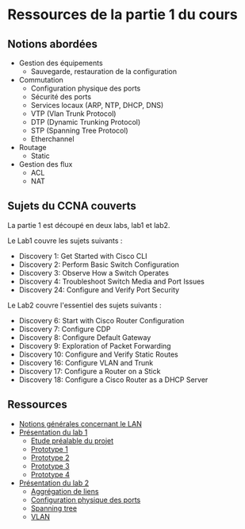 # Ressources de la partie 1 du cours

## Notions abordées

- Gestion des équipements
  - Sauvegarde, restauration de la configuration
- Commutation
  - Configuration physique des ports
  - Sécurité des ports
  - Services locaux (ARP, NTP, DHCP, DNS)
  - VTP (Vlan Trunk Protocol)
  - DTP (Dynamic Trunking Protocol)
  - STP (Spanning Tree Protocol)
  - Etherchannel
- Routage
  - Static
- Gestion des flux
  - ACL
  - NAT

## Sujets du CCNA couverts

La partie 1 est découpé en deux labs, lab1 et lab2.

Le Lab1 couvre les sujets suivants :

- Discovery 1: Get Started with Cisco CLI
- Discovery 2: Perform Basic Switch Configuration
- Discovery 3: Observe How a Switch Operates
- Discovery 4: Troubleshoot Switch Media and Port Issues
- Discovery 24: Configure and Verify Port Security

Le Lab2 couvre l'essentiel des sujets suivants :

- Discovery 6: Start with Cisco Router Configuration
- Discovery 7: Configure CDP
- Discovery 8: Configure Default Gateway
- Discovery 9: Exploration of Packet Forwarding
- Discovery 10: Configure and Verify Static Routes
- Discovery 16: Configure VLAN and Trunk
- Discovery 17: Configure a Router on a Stick
- Discovery 18: Configure a Cisco Router as a DHCP Server

## Ressources

- [Notions générales concernant le LAN](bagagetechniquelab1poc1)
- [Présentation du lab 1](lab1.md)
  - [Etude préalable du projet](lab1etudeprealable.md)
  - [Prototype 1](lab1poc1.md)
  - [Prototype 2](lab1poc2.md)
  - [Prototype 3](lab1poc3.md)
  - [Prototype 4](lab1poc4.md)
- [Présentation du lab 2](lab2.md)
  - [Aggrégation de liens](lab2lacp.md)
  - [Configuration physique des ports](lab2portphysique.md)
  - [Spanning tree](lab2stp.md)
  - [VLAN](lab2vlan.md)

